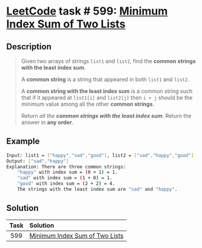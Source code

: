 # [LeetCode][leetcode] task # 599: [Minimum Index Sum of Two Lists][task]

Description
-----------

> Given two arrays of strings `list1` and `list2`, find the **common strings with the least index sum**.
> 
> A **common string** is a string that appeared in both `list1` and `list2`.
> 
> A **common string with the least index sum** is a common string such
> that if it appeared at `list1[i]` and `list2[j]` then `i + j` should be the minimum value
> among all the other **common strings**.
> 
> Return _all the **common strings with the least index sum**_. Return the answer in **any order**.

Example
-------

```sh
Input: list1 = ["happy","sad","good"], list2 = ["sad","happy","good"]
Output: ["sad","happy"]
Explanation: There are three common strings:
    "happy" with index sum = (0 + 1) = 1.
    "sad" with index sum = (1 + 0) = 1.
    "good" with index sum = (2 + 2) = 4.
    The strings with the least index sum are "sad" and "happy".
```

Solution
--------

| Task | Solution                                   |
|:----:|:-------------------------------------------|
| 599  | [Minimum Index Sum of Two Lists][solution] |


[leetcode]: <http://leetcode.com/>
[task]: <https://leetcode.com/problems/minimum-index-sum-of-two-lists/>
[solution]: <https://github.com/wellaxis/witalis-jkit/blob/main/module/tasks/src/main/java/com/witalis/jkit/tasks/core/task/leetcode/h6/p599/option/Practice.java>
